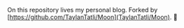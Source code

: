 On this repository lives my personal blog. Forked by [https://github.com/TaylanTatli/Moon](TaylanTatli/Moon). 🙏
